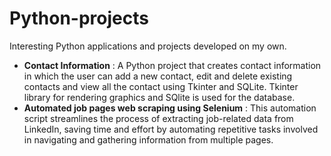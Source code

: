 # Python-projects
Interesting Python applications and projects developed on my own.

  - **Contact Information** :
         A Python project that creates contact information in which the user can add a new contact, edit and delete existing contacts and view all the                                 contact using Tkinter and SQLite. Tkinter library for rendering graphics and SQlite is used for the database.
  - **Automated job pages web scraping using Selenium** :
         This automation script streamlines the process of extracting job-related data from LinkedIn, saving time and effort by automating repetitive tasks involved in 
          navigating and gathering information from multiple pages.
